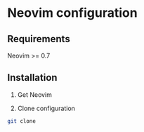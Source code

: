 # Neovim configuration
## Requirements
Neovim >= 0.7
## Installation
1. Get Neovim

2. Clone configuration
```bash
git clone 
```
